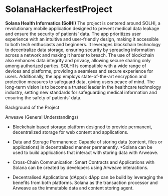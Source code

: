# SolanaHackerfestProject

**Solana Health Informatics (SolHI)**
The project is centered around SOLHI, a revolutionary mobile application designed to prevent medical data leakage and ensure the security of patients' data. The app prioritizes user experience with an intuitive and user-friendly design, making it accessible to both tech enthusiasts and beginners. It leverages blockchain technology to decentralize data storage, ensuring security by spreading information across a network and making it harder to breach. The use of blockchain also enhances data integrity and privacy, allowing secure sharing only among authorized parties. SOLHI is compatible with a wide range of devices and platforms, providing a seamless and secure experience for users. Additionally, the app employs state-of-the-art encryption and protection measures to safeguard data, giving users peace of mind. The long-term vision is to become a trusted leader in the healthcare technology industry, setting new standards for safeguarding medical information and ensuring the safety of patients' data.


Background of the Project

Arweave (General Understandings)

- Blockchain based storage platform designed to provide permanent, decentralized
storage for web content and applications.

- Data and Storage Permanence: Capable of storing data (content, files or applications)
in decentralized manner permanently. *Solana can be used to build applications that
interact with storing data with Arweave.

- Cross-Chain Communication: Smart Contracts and Applications with Solana can be
created by developers using Arweave interactions.

- Decentralised Applications (dApps): dApp can be build by leveraging the benefits
from both platforms. Solana as the transaction processor and Arweave as the
immutable data and content storing agent.



